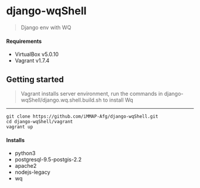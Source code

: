 # django-wqShell

> Django env with WQ

#### Requirements

- VirtualBox v5.0.10
- Vagrant v1.7.4


## Getting started

> Vagrant installs server environment, run the commands in django-wqShell/django.wq.shell.build.sh to install Wq

---
	git clone https://github.com/iMMAP-Afg/django-wqShell.git
	cd django-wqShell/vagrant
	vagrant up

	
#### Installs

- python3
- postgresql-9.5-postgis-2.2
- apache2
- nodejs-legacy
- wq
